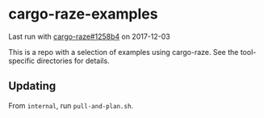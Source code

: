 # cargo-raze-examples

Last run with [cargo-raze#1258b4](http://github.com/acmcarther/cargo-raze/commit/1258b4df05b067f7e56b9dc73dce90150af03482) on 2017-12-03

This is a repo with a selection of examples using cargo-raze. See the
tool-specific directories for details.

## Updating

From `internal`, run `pull-and-plan.sh`.
